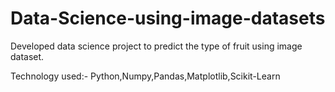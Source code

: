 # Data-Science-using-image-datasets
Developed data science project to predict the type of fruit using image dataset. 

Technology used:- Python,Numpy,Pandas,Matplotlib,Scikit-Learn
